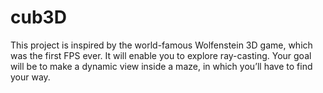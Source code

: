 # cub3D

This project is inspired by the world-famous Wolfenstein 3D game, which was the first FPS ever. It will enable you to explore ray-casting. Your goal will be to make a dynamic view inside a maze, in which you’ll have to find your way.
